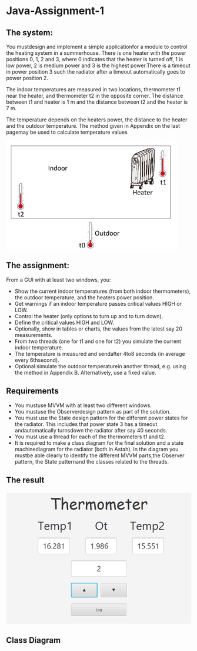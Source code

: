 # Java-Assignment-1

## The system:

You mustdesign and implement a simple applicationfor a module to control the heating system in a summerhouse.
There is one heater with the power positions 0, 1, 2 and 3, where 0 indicates that the heater is turned off, 1 is low power, 2 is medium power and 3 is the highest power.There is a timeout in power position 3 such the radiator after a timeout automatically goes to power position 2.

The indoor temperatures are measured in two locations, thermometer t1 near the heater, and thermometer t2 in the opposite corner. The distance between t1 and heater is 1 m and the distance between t2 and the heater is 7 m.

The temperature depends on the heaters power, the distance to the heater and the outdoor temperature. The method given in Appendix on the last pagemay be used to calculate temperature values

![Example](Screenshot.png)



## The assignment:

From a GUI with at least two windows, you: 
- Show the current indoor temperatures (from both indoor thermometers), the outdoor temperature, and the heaters power position.
- Get warnings if an indoor temperature passes critical values HIGH or LOW.
- Control the heater (only options to turn up and to turn down).
- Define the critical values HIGH and LOW.
- Optionally, show in tables or charts, the values from the latest say 20 measurements.
- From two threads (one for t1 and one for t2) you simulate the current indoor temperature.
- The temperature is measured and sendafter 4to8 seconds (in average every 6thsecond).
- Optional:simulate the outdoor temperaturein another thread, e.g. using the method in Appendix B. Alternatively, use a fixed value.

## Requirements

- You mustuse MVVM with at least two different windows. 
- You mustuse the Observerdesign pattern as part of the solution.
- You must use the State design pattern for the different power states for the radiator. This includes that power state 3 has a timeout andautomatically turnsdown the radiator after say 40 seconds.
- You must use a thread for each of the thermometers t1 and t2. 
- It is required to make a class diagram for the final solution and a state machinediagram for the radiator (both in Astah). In the diagram you mustbe able clearly to identify the different MVVM parts,the Observer pattern, the State patternand the classes related to the threads.

## The result
![Example](Therrmo.png)
## Class Diagram

